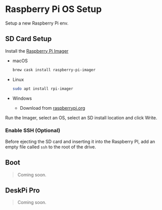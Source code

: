 # Raspberry Pi OS Setup

Setup a new Raspberry Pi env.

## SD Card Setup

Install the [Raspberry Pi Imager](https://www.raspberrypi.org/downloads/)

* macOS

    ```zsh
    brew cask install raspberry-pi-imager
    ```

* Linux

    ```bash
    sudo apt install rpi-imager
    ```

* Windows

  * Download from [raspberrypi.org](https://www.raspberrypi.org/downloads/)

Run the Imager, select an OS, select an SD install location and click Write.

### Enable SSH (Optional)

Before ejecting the SD card and inserting it into the Raspberry PI, add an empty
file called `ssh` to the root of the drive.

## Boot

> Coming soon.

## DeskPi Pro

> Coming soon.
